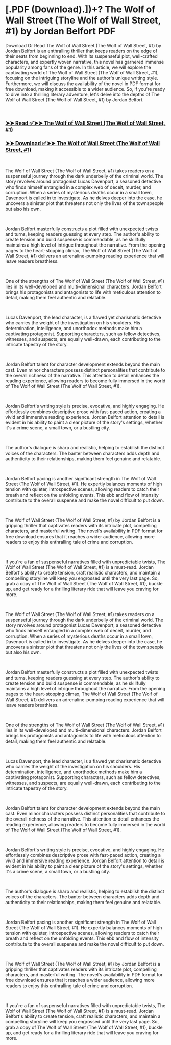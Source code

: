 # [.PDF (Download).])+? The Wolf of Wall Street (The Wolf of Wall Street, #1) by Jordan Belfort PDF

<p>Download Or Read The Wolf of Wall Street (The Wolf of Wall Street, #1) by Jordan Belfort is an enthralling thriller that keeps readers on the edge of their seats from beginning to end. With its suspenseful plot, well-crafted characters, and expertly woven narrative, this novel has garnered immense popularity among fans of the genre. In this article, we will explore the captivating world of The Wolf of Wall Street (The Wolf of Wall Street, #1), focusing on the intriguing storyline and the author's unique writing style. Furthermore, we will discuss the availability of the novel in PDF format for free download, making it accessible to a wider audience. So, if you're ready to dive into a thrilling literary adventure, let's delve into the depths of The Wolf of Wall Street (The Wolf of Wall Street, #1) by Jordan Belfort.</p>
<p>&nbsp;</p>

### [➤➤ Read ✅➤➤ The Wolf of Wall Street (The Wolf of Wall Street, #1)](https://thehelpfulbooks.blogspot.com/id/522776)

### [➤➤ Download ✅➤➤ The Wolf of Wall Street (The Wolf of Wall Street, #1)](https://thehelpfulbooks.blogspot.com/id/522776)

<p>&nbsp;</p>
<p>The Wolf of Wall Street (The Wolf of Wall Street, #1) takes readers on a suspenseful journey through the dark underbelly of the criminal world. The story revolves around protagonist Lucas Davenport, a seasoned detective who finds himself entangled in a complex web of deceit, murder, and corruption. When a series of mysterious deaths occur in a small town, Davenport is called in to investigate. As he delves deeper into the case, he uncovers a sinister plot that threatens not only the lives of the townspeople but also his own.</p>
<p>&nbsp;</p>
<p>Jordan Belfort masterfully constructs a plot filled with unexpected twists and turns, keeping readers guessing at every step. The author's ability to create tension and build suspense is commendable, as he skillfully maintains a high level of intrigue throughout the narrative. From the opening pages to the heart-stopping climax, The Wolf of Wall Street (The Wolf of Wall Street, #1) delivers an adrenaline-pumping reading experience that will leave readers breathless.</p>
<p>&nbsp;</p>
<p>One of the strengths of The Wolf of Wall Street (The Wolf of Wall Street, #1) lies in its well-developed and multi-dimensional characters. Jordan Belfort brings his protagonists and antagonists to life with meticulous attention to detail, making them feel authentic and relatable.</p>
<p>&nbsp;</p>
<p>Lucas Davenport, the lead character, is a flawed yet charismatic detective who carries the weight of the investigation on his shoulders. His determination, intelligence, and unorthodox methods make him a captivating protagonist. Supporting characters, such as fellow detectives, witnesses, and suspects, are equally well-drawn, each contributing to the intricate tapestry of the story.</p>
<p>&nbsp;</p>
<p>Jordan Belfort talent for character development extends beyond the main cast. Even minor characters possess distinct personalities that contribute to the overall richness of the narrative. This attention to detail enhances the reading experience, allowing readers to become fully immersed in the world of The Wolf of Wall Street (The Wolf of Wall Street, #1).</p>
<p>&nbsp;</p>
<p>Jordan Belfort's writing style is precise, evocative, and highly engaging. He effortlessly combines descriptive prose with fast-paced action, creating a vivid and immersive reading experience. Jordan Belfort attention to detail is evident in his ability to paint a clear picture of the story's settings, whether it's a crime scene, a small town, or a bustling city.</p>
<p>&nbsp;</p>
<p>The author's dialogue is sharp and realistic, helping to establish the distinct voices of the characters. The banter between characters adds depth and authenticity to their relationships, making them feel genuine and relatable.</p>
<p>&nbsp;</p>
<p>Jordan Belfort pacing is another significant strength in The Wolf of Wall Street (The Wolf of Wall Street, #1). He expertly balances moments of high tension with quieter, introspective scenes, allowing readers to catch their breath and reflect on the unfolding events. This ebb and flow of intensity contribute to the overall suspense and make the novel difficult to put down.</p>
<p>&nbsp;</p>
<p>The Wolf of Wall Street (The Wolf of Wall Street, #1) by Jordan Belfort is a gripping thriller that captivates readers with its intricate plot, compelling characters, and masterful writing. The novel's availability in PDF format for free download ensures that it reaches a wider audience, allowing more readers to enjoy this enthralling tale of crime and corruption.</p>
<p>&nbsp;</p>
<p>If you're a fan of suspenseful narratives filled with unpredictable twists, The Wolf of Wall Street (The Wolf of Wall Street, #1) is a must-read. Jordan Belfort's ability to create tension, craft realistic characters, and maintain a compelling storyline will keep you engrossed until the very last page. So, grab a copy of The Wolf of Wall Street (The Wolf of Wall Street, #1), buckle up, and get ready for a thrilling literary ride that will leave you craving for more.</p>
<p>&nbsp;</p>
<p>The Wolf of Wall Street (The Wolf of Wall Street, #1) takes readers on a suspenseful journey through the dark underbelly of the criminal world. The story revolves around protagonist Lucas Davenport, a seasoned detective who finds himself entangled in a complex web of deceit, murder, and corruption. When a series of mysterious deaths occur in a small town, Davenport is called in to investigate. As he delves deeper into the case, he uncovers a sinister plot that threatens not only the lives of the townspeople but also his own.</p>
<p>&nbsp;</p>
<p>Jordan Belfort masterfully constructs a plot filled with unexpected twists and turns, keeping readers guessing at every step. The author's ability to create tension and build suspense is commendable, as he skillfully maintains a high level of intrigue throughout the narrative. From the opening pages to the heart-stopping climax, The Wolf of Wall Street (The Wolf of Wall Street, #1) delivers an adrenaline-pumping reading experience that will leave readers breathless.</p>
<p>&nbsp;</p>
<p>One of the strengths of The Wolf of Wall Street (The Wolf of Wall Street, #1) lies in its well-developed and multi-dimensional characters. Jordan Belfort brings his protagonists and antagonists to life with meticulous attention to detail, making them feel authentic and relatable.</p>
<p>&nbsp;</p>
<p>Lucas Davenport, the lead character, is a flawed yet charismatic detective who carries the weight of the investigation on his shoulders. His determination, intelligence, and unorthodox methods make him a captivating protagonist. Supporting characters, such as fellow detectives, witnesses, and suspects, are equally well-drawn, each contributing to the intricate tapestry of the story.</p>
<p>&nbsp;</p>
<p>Jordan Belfort talent for character development extends beyond the main cast. Even minor characters possess distinct personalities that contribute to the overall richness of the narrative. This attention to detail enhances the reading experience, allowing readers to become fully immersed in the world of The Wolf of Wall Street (The Wolf of Wall Street, #1).</p>
<p>&nbsp;</p>
<p>Jordan Belfort's writing style is precise, evocative, and highly engaging. He effortlessly combines descriptive prose with fast-paced action, creating a vivid and immersive reading experience. Jordan Belfort attention to detail is evident in his ability to paint a clear picture of the story's settings, whether it's a crime scene, a small town, or a bustling city.</p>
<p>&nbsp;</p>
<p>The author's dialogue is sharp and realistic, helping to establish the distinct voices of the characters. The banter between characters adds depth and authenticity to their relationships, making them feel genuine and relatable.</p>
<p>&nbsp;</p>
<p>Jordan Belfort pacing is another significant strength in The Wolf of Wall Street (The Wolf of Wall Street, #1). He expertly balances moments of high tension with quieter, introspective scenes, allowing readers to catch their breath and reflect on the unfolding events. This ebb and flow of intensity contribute to the overall suspense and make the novel difficult to put down.</p>
<p>&nbsp;</p>
<p>The Wolf of Wall Street (The Wolf of Wall Street, #1) by Jordan Belfort is a gripping thriller that captivates readers with its intricate plot, compelling characters, and masterful writing. The novel's availability in PDF format for free download ensures that it reaches a wider audience, allowing more readers to enjoy this enthralling tale of crime and corruption.</p>
<p>&nbsp;</p>
<p>If you're a fan of suspenseful narratives filled with unpredictable twists, The Wolf of Wall Street (The Wolf of Wall Street, #1) is a must-read. Jordan Belfort's ability to create tension, craft realistic characters, and maintain a compelling storyline will keep you engrossed until the very last page. So, grab a copy of The Wolf of Wall Street (The Wolf of Wall Street, #1), buckle up, and get ready for a thrilling literary ride that will leave you craving for more.</p>
<p>&nbsp;</p>
